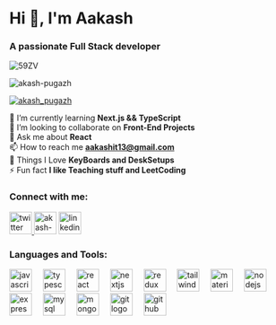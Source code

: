 <h1 align="left">Hi 👋, I'm Aakash</h1>
<h3 align="left">A passionate Full Stack developer</h3>

![59ZV](https://github.com/Akash-pugazh/Akash-Pugazh/assets/89995392/e9e60963-70db-48a8-9de3-fd6fb7b47384)


<p align="left"> <img src="https://komarev.com/ghpvc/?username=akash-pugazh&label=Profile%20views&color=0e75b6&style=flat" alt="akash-pugazh" /> </p>

<p align="left"> <a href="https://twitter.com/akash_pugazh" target="blank"><img src="https://img.shields.io/twitter/follow/akash_pugazh?logo=twitter&style=for-the-badge" alt="akash_pugazh" /></a> </p>

🌱 I’m currently learning **Next.js && TypeScript** <br>
👯 I’m looking to collaborate on **Front-End Projects** <br>
💬 Ask me about **React** <br>
📫 How to reach me **aakashit13@gmail.com** <br>
💞 Things I Love **KeyBoards and DeskSetups** <br>
⚡ Fun fact **I like Teaching stuff and LeetCoding** <br>



<h3 align="left">Connect with me:</h3>
<p align="left">
<a href="https://twitter.com/akash_pugazh" target="blank">  <img src="https://cdn.jsdelivr.net/gh/devicons/devicon/icons/twitter/twitter-original.svg" height="40" alt="twitter logo"/?</a>
<a href="https://www.leetcode.com/akash-pugazh" target="blank"><img align="top" src="https://th.bing.com/th/id/OIP.FAkwECmBuUpWyTchwGHzFwHaHa?pid=ImgDet&w=180&h=180&c=7" alt="akash-pugazh" height="40" width="40" /></a>
<a href="https://linkedin.com/in/aakash2003" target="blank">  <img src="https://cdn.jsdelivr.net/gh/devicons/devicon/icons/linkedin/linkedin-original.svg" height="40" alt="linkedin logo"/></a>
</p>

<h3 align="left">Languages and Tools:</h3>
<div align="left">
  <img src="https://cdn.jsdelivr.net/gh/devicons/devicon/icons/javascript/javascript-original.svg" height="40" alt="javascript logo"  />
  <img width="12" />
  <img src="https://cdn.jsdelivr.net/gh/devicons/devicon/icons/typescript/typescript-original.svg" height="40" alt="typescript logo"  />
  <img width="12" />
  <img src="https://cdn.jsdelivr.net/gh/devicons/devicon/icons/react/react-original.svg" height="40" alt="react logo"  />
  <img width="12" />
  <img src="https://cdn.jsdelivr.net/gh/devicons/devicon/icons/nextjs/nextjs-original.svg" height="40" alt="nextjs logo"  />
  <img width="12" />
  <img src="https://cdn.jsdelivr.net/gh/devicons/devicon/icons/redux/redux-original.svg" height="40" alt="redux logo"  />
  <img width="12" />
  <img src="https://cdn.jsdelivr.net/gh/devicons/devicon/icons/tailwindcss/tailwindcss-original-wordmark.svg" height="40" alt="tailwindcss logo"  />
  <img width="12" />
  <img src="https://cdn.jsdelivr.net/gh/devicons/devicon/icons/materialui/materialui-original.svg" height="40" alt="materialui logo"  />
  <img width="12" />
  <img src="https://cdn.jsdelivr.net/gh/devicons/devicon/icons/nodejs/nodejs-original.svg" height="40" alt="nodejs logo"  />
  <img width="12" />
  <img src="https://cdn.jsdelivr.net/gh/devicons/devicon/icons/express/express-original.svg" height="40" alt="express logo"  />
  <img width="12" />
  <img src="https://cdn.jsdelivr.net/gh/devicons/devicon/icons/mysql/mysql-original.svg" height="40" alt="mysql logo"  />
  <img width="12" />
  <img src="https://cdn.jsdelivr.net/gh/devicons/devicon/icons/mongodb/mongodb-original.svg" height="40" alt="mongodb logo"  />
  <img width="12" />
  <img src="https://cdn.jsdelivr.net/gh/devicons/devicon/icons/git/git-original.svg" height="40" alt="git logo"  />
  <img width="12" />
  <img src="https://cdn.jsdelivr.net/gh/devicons/devicon/icons/github/github-original.svg" height="40" alt="github logo"  />
</div>
